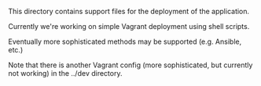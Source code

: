 This directory contains support files for the deployment of the application.

Currently we're working on simple Vagrant deployment using shell scripts.

Eventually more sophisticated methods may be supported (e.g. Ansible, etc.)


Note that there is another Vagrant config (more sophisticated, but currently
not working) in the ../dev directory.

